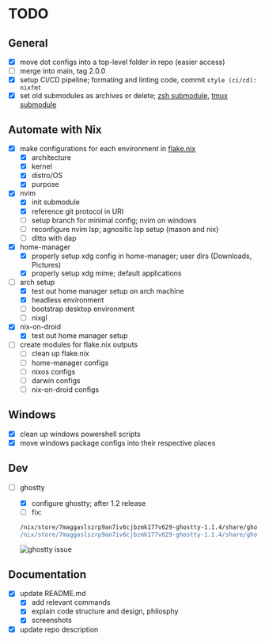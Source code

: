 # TODO

## General

- [x] move dot configs into a top-level folder in repo (easier access)
- [ ] merge into main, tag 2.0.0
- [x] setup CI/CD pipeline; formating and linting code, commit `style (ci/cd): nixfmt`
- [x] set old submodules as archives or delete; [zsh submodule](https://github.com/nooneknowspeter/zsh), [tmux submodule](https://github.com/nooneknowspeter/tmux)

## Automate with Nix

- [x] make configurations for each environment in [flake.nix](./flake.nix)
    - [x] architecture
    - [x] kernel
    - [x] distro/OS
    - [x] purpose

- [x] nvim
    - [x] init submodule
    - [x] reference git protocol in URI
    - [ ] setup branch for minimal config; nvim on windows
    - [ ] reconfigure nvim lsp; agnositic lsp setup (mason and nix)
    - [ ] ditto with dap

- [x] home-manager
    - [x] properly setup xdg config in home-manager; user dirs (Downloads, Pictures)
    - [x] properly setup xdg mime; default applications

- [ ] arch setup
    - [x] test out home manager setup on arch machine
    - [x] headless environment
    - [ ] bootstrap desktop environment
    - [ ] nixgl

- [x] nix-on-droid
    - [x] test out home manager setup

- [ ] create modules for flake.nix outputs
    - [ ] clean up flake.nix
    - [ ] home-manager configs
    - [ ] nixos configs
    - [ ] darwin configs
    - [ ] nix-on-droid configs

## Windows

- [x] clean up windows powershell scripts
- [x] move windows package configs into their respective places

## Dev

- [ ] ghostty
    - [x] configure ghostty; after 1.2 release
    - [ ] fix:
    
    ```sh
    /nix/store/7maggaslszrp9an7iv6cjbzmk177v629-ghostty-1.1.4/share/ghostty/shell-integration/zsh/ghostty-integration:142: defining function based on alias `sudo'
    /nix/store/7maggaslszrp9an7iv6cjbzmk177v629-ghostty-1.1.4/share/ghostty/shell-integration/zsh/ghostty-integration:226: parse error near `()'
    ```
    
    ![ghostty issue](https://i.imgur.com/bLFGKFV.png)

## Documentation

- [x] update README.md
    - [x] add relevant commands
    - [x] explain code structure and design, philosphy
    - [x] screenshots
- [x] update repo description
